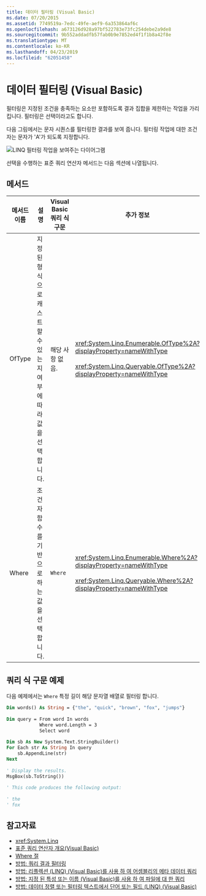 ```yaml
---
title: 데이터 필터링 (Visual Basic)
ms.date: 07/20/2015
ms.assetid: 7749519a-7edc-49fe-aef9-6a353864af6c
ms.openlocfilehash: a673126d928a97bf522783e73fc254debe2a9de8
ms.sourcegitcommit: 9b552addadfb57fab0b9e7852ed4f1f1b8a42f8e
ms.translationtype: MT
ms.contentlocale: ko-KR
ms.lasthandoff: 04/23/2019
ms.locfileid: "62051458"
---
```

# <a name="filtering-data-visual-basic"></a>데이터 필터링 (Visual Basic)
필터링은 지정된 조건을 충족하는 요소만 포함하도록 결과 집합을 제한하는 작업을 가리킵니다. 필터링은 선택이라고도 합니다.  
  
 다음 그림에서는 문자 시퀀스를 필터링한 결과를 보여 줍니다. 필터링 작업에 대한 조건자는 문자가 'A'가 되도록 지정합니다.  
  
 ![LINQ 필터링 작업을 보여주는 다이어그램](./media/filtering-data/linq-filter-operation.png)  
  
 선택을 수행하는 표준 쿼리 연산자 메서드는 다음 섹션에 나열됩니다.  
  
## <a name="methods"></a>메서드  
  
|메서드 이름|설명|Visual Basic 쿼리 식 구문|추가 정보|  
|-----------------|-----------------|------------------------------------------|----------------------|  
|OfType|지정된 형식으로 캐스트할 수 있는지 여부에 따라 값을 선택합니다.|해당 사항 없음.|<xref:System.Linq.Enumerable.OfType%2A?displayProperty=nameWithType><br /><br /> <xref:System.Linq.Queryable.OfType%2A?displayProperty=nameWithType>|  
|Where|조건자 함수를 기반으로 하는 값을 선택합니다.|`Where`|<xref:System.Linq.Enumerable.Where%2A?displayProperty=nameWithType><br /><br /> <xref:System.Linq.Queryable.Where%2A?displayProperty=nameWithType>|  
  
## <a name="query-expression-syntax-example"></a>쿼리 식 구문 예제  
 다음 예제에서는 `Where` 특정 길이 해당 문자열 배열로 필터링 합니다.  
  
```vb  
Dim words() As String = {"the", "quick", "brown", "fox", "jumps"}  
  
Dim query = From word In words   
            Where word.Length = 3   
            Select word  
  
Dim sb As New System.Text.StringBuilder()  
For Each str As String In query  
    sb.AppendLine(str)  
Next  
  
' Display the results.  
MsgBox(sb.ToString())  
  
' This code produces the following output:  
  
' the  
' fox  
```  
  
## <a name="see-also"></a>참고자료

- <xref:System.Linq>
- [표준 쿼리 연산자 개요(Visual Basic)](../../../../visual-basic/programming-guide/concepts/linq/standard-query-operators-overview.md)
- [Where 절](../../../../visual-basic/language-reference/queries/where-clause.md)
- [방법: 쿼리 결과 필터링](../../../../visual-basic/programming-guide/language-features/linq/how-to-filter-query-results-by-using-linq.md)
- [방법: 리플렉션 (LINQ) (Visual Basic)를 사용 하 여 어셈블리의 메타 데이터 쿼리](../../../../visual-basic/programming-guide/concepts/linq/how-to-query-an-assembly-s-metadata-with-reflection-linq.md)
- [방법: 지정 된 특성 또는 이름 (Visual Basic)를 사용 하 여 파일에 대 한 쿼리](../../../../visual-basic/programming-guide/concepts/linq/how-to-query-for-files-with-a-specified-attribute-or-name.md)
- [방법: 데이터 정렬 또는 필터링 텍스트에서 단어 또는 필드 (LINQ) (Visual Basic)](../../../../visual-basic/programming-guide/concepts/linq/how-to-sort-or-filter-text-data-by-any-word-or-field-linq.md)
